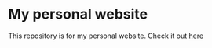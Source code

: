 # My personal website
This repository is for my personal website. Check it out [here](https://josharnoldjosh.github.io)
